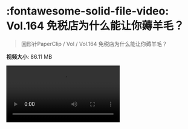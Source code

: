 # :fontawesome-solid-file-video: Vol.164 免税店为什么能让你薅羊毛？

> 回形针PaperClip / Vol / Vol.164 免税店为什么能让你薅羊毛？

**视频大小**: 86.11 MB

<div class="video"><video src="https://file.hsyhx.top/archive/回形针PaperClip/Vol/Vol.164 免税店为什么能让你薅羊毛？.mp4" controls preload>🤔 您的浏览器不支持 video 标签</video></div>
